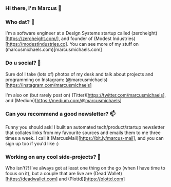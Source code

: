 ### Hi there, I'm Marcus 👋

### Who dat? 🤔
I'm a software engineer at a Design Systems startup called (zeroheight)[https://zeroheight.com/], and founder of (Modest Industries)[https://modestindustries.co]. You can see more of my stuff on (marcusmichaels.com)[marcusmichaels.com]

### Do u social? 👯
Sure do! I take (lots of) photos of my desk and talk about projects and programming on Instagram: (@marcusmichaels)[https://instagram.com/marcusmichaels]

I'm also on (but rarely post on) (Titter)[https://twitter.com/marcusmichaels], and (Medium)[https://medium.com/@marcusmichaels]

### Can you recommend a good newsletter? 📫 
Funny you should ask! I built an automated tech/product/startup newsletter that collates links from my favourite sources and emails them to me three times a week. I call it (MarcusMail)[https://bit.ly/marcus-mail], and you can sign up too if you'd like :)

### Working on any cool side-projects? 🚀
Who isn't?! I've always got at least one thing on the go (when I have time to focus on it), but a couple that are live are (Dead Wallet)[https://deadwallet.com] and (Plottd)[https://plottd.com]

<!--
**marcusmichaels/marcusmichaels** is a ✨ _special_ ✨ repository because its `README.md` (this file) appears on your GitHub profile.

Here are some ideas to get you started:

- 🔭 I’m currently working on ...
- 🌱 I’m currently learning ...
- 👯 I’m looking to collaborate on ...
- 🤔 I’m looking for help with ...
- 💬 Ask me about ...
- 📫 How to reach me: ...
- 😄 Pronouns: ...
- ⚡ Fun fact: ...
-->

